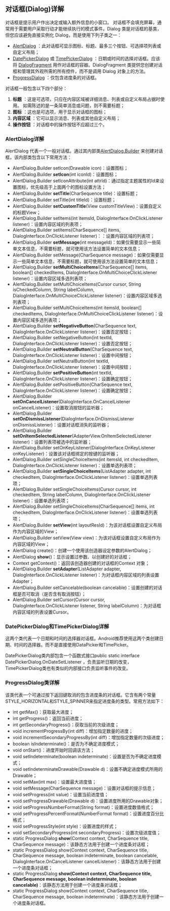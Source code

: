 ## **对话框(Dialog)详解**

对话框是提示用户作出决定或输入额外信息的小窗口。 对话框不会填充屏幕，通常用于需要用户采取行动才能继续执行的模式事件。Dialog 类是对话框的基类，但您应该避免直接实例化 Dialog，而是使用下列子类之一：

- [AlertDialog](https://developer.android.com/reference/android/app/AlertDialog.html) ：此对话框可显示图标、标题、最多三个按钮、可选择项列表或自定义布局；
- [DatePickerDialog](https://developer.android.com/reference/android/app/DatePickerDialog.html) 或 [TimePickerDialog](https://developer.android.com/reference/android/app/TimePickerDialog.html) ：日期或时间的选择对话框。应该将 [DialogFragment](https://developer.android.com/reference/android/support/v4/app/DialogFragment.html) 用作对话框的容器。DialogFragment 类提供您创建对话框和管理其外观所需的所有控件，而不是调用 Dialog 对象上的方法。
- [ProgressDialog](https://developer.android.com/reference/android/app/ProgressDialog.html) ：仅包含进度条的对话框。

对话框一般包含以下四个部分：

1. **标题** ：这是可选项，只应在内容区域被详细消息、列表或自定义布局占据时使用。 如需陈述的是一条简单消息或问题，则不需要标题；
2. **图标** ：这也是可选项，用于显示对话框的图标；
3. **内容区域** ：它可以显示消息、列表或其他自定义布局；
4. **操作按钮** ：对话框中的操作按钮不应超过三个。

### **AlertDialog详解**

AlertDialog 代表一个一般对话框。通过其内部类[AlertDialog.Builder](https://developer.android.com/reference/android/app/AlertDialog.Builder.html) 来创建对话框，该内部类包含以下常用方法：

- AlertDialog.Builder setIcon(Drawable icon)：设置图标；
- AlertDialog.Builder **setIcon**(int iconId)：设置图标；
- AlertDialog.Builder setIconAttribute(int attrId)：通过指定主题属性的Id来设置图标，优先级高于上面两个的图标设置方法；
- AlertDialog.Builder **setTitle**(CharSequence title)：设置标题；
- AlertDialog.Builder setTitle(int titleId)：设置标题；
- AlertDialog.Builder **setCustomTitle**(View customTitleView)：设置自定义的标题View；
- AlertDialog.Builder setItems(int itemsId, DialogInterface.OnClickListener listener)：设置内容区域的列表项；
- AlertDialog.Builder setItems(CharSequence[] items, DialogInterface.OnClickListener listener)：：设置内容区域的列表项；
- AlertDialog.Builder **setMessage**(int messageId)：如果仅需要显示一些简单文本信息，不需要标题，就可使用该方法设置简单的文本信息；
- AlertDialog.Builder setMessage(CharSequence message)：如果仅需要显示一些简单文本信息，不需要标题，就可使用该方法设置简单的文本信息；
- AlertDialog.Builder **setMultiChoiceItems**(CharSequence[] items, boolean[] checkedItems, DialogInterface.OnMultiChoiceClickListener listener)：设置内容区域多选列表项；
- AlertDialog.Builder setMultiChoiceItems(Cursor cursor, String isCheckedColumn, String labelColumn, DialogInterface.OnMultiChoiceClickListener listener)：设置内容区域多选列表项；
- AlertDialog.Builder setMultiChoiceItems(int itemsId, boolean[] checkedItems, DialogInterface.OnMultiChoiceClickListener listener)：设置内容区域多选列表项；
- AlertDialog.Builder **setNegativeButton**(CharSequence text, DialogInterface.OnClickListener listener)：设置否定按钮；
- AlertDialog.Builder setNegativeButton(int textId, DialogInterface.OnClickListener listener)：设置否定按钮；
- AlertDialog.Builder **setNeutralButton**(CharSequence text, DialogInterface.OnClickListener listener)：设置中间按钮；
- AlertDialog.Builder setNeutralButton(int textId, DialogInterface.OnClickListener listener)：设置中间按钮；
- AlertDialog.Builder **setPositiveButton**(int textId, DialogInterface.OnClickListener listener)：设置确定按钮；
- AlertDialog.Builder setPositiveButton(CharSequence text, DialogInterface.OnClickListener listener)：设置确定按钮；
- AlertDialog.Builder **setOnCancelListener**(DialogInterface.OnCancelListener onCancelListener)：设置取消按钮的监听器；
- AlertDialog.Builder **setOnDismissListener**(DialogInterface.OnDismissListener onDismissListener)：设置对话框消失的监听器；
- AlertDialog.Builder **setOnItemSelectedListener**(AdapterView.OnItemSelectedListener listener)：设置列表项被选中的监听器；
- AlertDialog.Builder setOnKeyListener(DialogInterface.OnKeyListener onKeyListener)：设置该对话框绑定的按键的监听器；
- AlertDialog.Builder setSingleChoiceItems(int itemsId, int checkedItem, DialogInterface.OnClickListener listener)：设置单选列表项；
- AlertDialog.Builder **setSingleChoiceItems**(ListAdapter adapter, int checkedItem, DialogInterface.OnClickListener listener)：设置单选列表项；
- AlertDialog.Builder setSingleChoiceItems(Cursor cursor, int checkedItem, String labelColumn, DialogInterface.OnClickListener listener)：设置单选列表项；
- AlertDialog.Builder setSingleChoiceItems(CharSequence[] items, int checkedItem, DialogInterface.OnClickListener listener)：设置单选列表项；
- AlertDialog.Builder **setView**(int layoutResId)：为该对话框设置自定义布局作为内容区域的View；
- AlertDialog.Builder setView(View view)：为该对话框设置自定义布局作为内容区域的View；
- AlertDialog create()：创建一个使用该创造器设定参数的AlertDialog；
- AlertDialog **show**()：显示设置过参数、以创建好的对话框；
- Context getContext()：返回该创造器创建的对话框的Context 对象；
- AlertDialog.Builder **setAdapter**(ListAdapter adapter, DialogInterface.OnClickListener listener)：为对话框内容区域的列表设置Adapter；
- AlertDialog.Builder setCancelable(boolean cancelable)：设置创建的对话框是否可取消（是否含有取消按钮）；
- AlertDialog.Builder setCursor(Cursor cursor, DialogInterface.OnClickListener listener, String labelColumn)：为对话框内容区域的列表设置Cursor。


### **DatePickerDialog和TimePickerDialog详解**

这两个类代表一个日期和时间的选择器对话框。Android推荐使用这两个类创建日期、时间的选择器。而不是直接使用DataPicker和TimePicker。

DatePickerDialog类内部包含一个函数式接口public static interface DatePickerDialog.OnDateSetListener ，负责监听日期的改变，TimePickerDialog类也有类似的内部接口负责监听事件的改变。

### **ProgressDialog类详解**

该类代表一个可通过按下返回键取消的包含进度条的对话框。它含有两个常量STYLE_HORIZONTAL和STYLE_SPINNER来指定进度条的类型。常用方法如下：

- int	getMax()：获取最大进度；
- int	getProgress()：返回当前进度；
- int	getSecondaryProgress()：获取当前的次级进度；
- void incrementProgressBy(int diff)：增加指定数量的进度；
- void incrementSecondaryProgressBy(int diff)：增加指定数量的次级进度；
- boolean	isIndeterminate()：是否为不确定进度模式；
- void onStart()：进度开始时回调该方法；
- void setIndeterminate(boolean indeterminate)：设置是否为不确定进度模式；
- void setIndeterminateDrawable(Drawable d)：设置不确定进度模式所用的Drawable；
- void	setMax(int max)：设置最大进度值；
- void	setMessage(CharSequence message)：设置对话框的提示信息；
- void	setProgress(int value)：设置当前进度值；
- void	setProgressDrawable(Drawable d)：设置进度所用的Drawable对象；
- void	setProgressNumberFormat(String format)：设置进度数值格式；
- void	setProgressPercentFormat(NumberFormat format)：设置进度百分比格式；
- void	setProgressStyle(int style)：设置进度的样式；
- void	setSecondaryProgress(int secondaryProgress)：设置次级进度值；
- static ProgressDialog	**show**(Context context, CharSequence title, CharSequence message)：该静态方法用于创建一个进度条对话框；
- static ProgressDialog	show(Context context, CharSequence title, CharSequence message, boolean indeterminate, boolean cancelable, DialogInterface.OnCancelListener cancelListener)：该静态方法用于创建一个进度条对话框；
- static ProgressDialog	**show(Context context, CharSequence title, CharSequence message, boolean indeterminate, boolean cancelable)**：该静态方法用于创建一个进度条对话框；
- static ProgressDialog	show(Context context, CharSequence title, CharSequence message, boolean indeterminate)：该静态方法用于创建一个进度条对话框。



